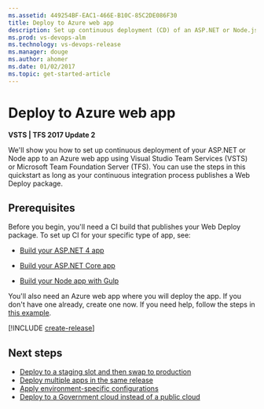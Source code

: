```yaml
---
ms.assetid: 449254BF-EAC1-466E-B10C-85C2DE086F30
title: Deploy to Azure web app
description: Set up continuous deployment (CD) of an ASP.NET or Node.js web deploy package to a Microsoft Azure App Services website from Release Management in Visual Studio Team Services (VSTS) or Microsoft Team Foundation Server (TFS)
ms.prod: vs-devops-alm
ms.technology: vs-devops-release
ms.manager: douge
ms.author: ahomer
ms.date: 01/02/2017
ms.topic: get-started-article
---
```


# Deploy to Azure web app

**VSTS | TFS 2017 Update 2**

We'll show you how to set up continuous deployment of your ASP.NET or Node app to an Azure web app using
Visual Studio Team Services (VSTS) or Microsoft Team Foundation Server (TFS). You can use the steps in this quickstart
as long as your continuous integration process publishes a Web Deploy package.

## Prerequisites

Before you begin, you'll need a CI build that publishes your Web Deploy package. To set up CI for your specific type of app, see:

* [Build your ASP.NET 4 app](../aspnet/build-aspnet-4.md)

* [Build your ASP.NET Core app](../aspnet/build-aspnet-core.md)

* [Build your Node app with Gulp](../nodejs/build-gulp.md)

You'll also need an Azure web app where you will deploy the app.
If you don't have one already, create one now. If you need help, follow the
steps in [this example](../../../deploy-azure/aspnet-core-to-azure-webapp.md#create-webapp-portal).

[!INCLUDE [create-release](../_shared/create-release.md)]

## Next steps

* [Deploy to a staging slot and then swap to production](howto-webdeploy-webapps.md#swapslots)
* [Deploy multiple apps in the same release](howto-webdeploy-webapps.md#multipleapps)
* [Apply environment-specific configurations](howto-webdeploy-webapps.md#configenvir)
* [Deploy to a Government cloud instead of a public cloud](howto-webdeploy-webapps.md#govtcloud)
